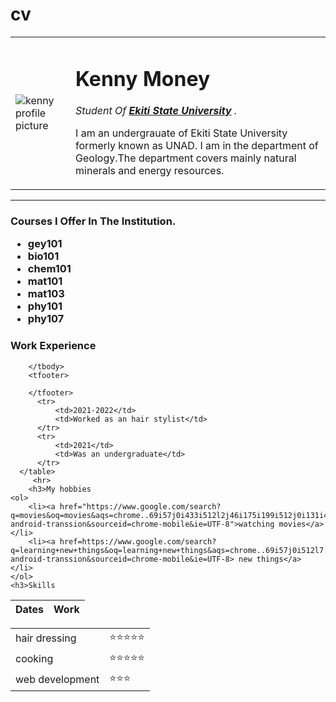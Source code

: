 # cv
<!DOCTYPE html>
<html>
    <head>
        <meta charset="utf-8">
        <title>Kenny's site</title>
    </head>
    <body>
    <table cellspacing="20">
        <tr>
            <td>    <img src="https://pbs.twimg.com/profile_images/1485971927172796417/022NSrPX.jpg"alt="kenny profile picture"></td>
            <td>  <h1>Kenny Money</h1>
        <p><em>Student Of <strong><a href=https://www.google.com/search?q=ekiti+state+University&oq=ekiti+state+University+&aqs=chrome..69i57j69i59j69i61j0i512j69i61j0i512l3.12370j0j9&client=ms-android-transsion&sourceid=chrome-mobile&ie=UTF-8> Ekiti State University</a> </strong>.</em> </p>
        <p>I am an undergrauate of Ekiti State University formerly known as UNAD. I am in the department of Geology.The department covers mainly natural minerals and energy resources.</p></td>
        </tr>
    </table>
        <hr>
        <h3>Courses I Offer In The Institution.
        <ul>
            <li>gey101</li>
            <li>bio101</li>
            <li>chem101</li>
            <li>mat101</li>
            <li>mat103</li>
            <li>phy101</li>
            <li>phy107</li>
        </ul>
        <h3>Work Experience</h3>
      <table cell spacing="10">
        <thead>
          <tr>
              <th>Dates</th>
              <th>Work</th>
          </tr>  
        </thead>
        <tbody>
            
        </tbody>
        <tfooter>
            
        </tfooter>
          <tr>
              <td>2021-2022</td>
              <td>Worked as an hair stylist</td>
          </tr>
          <tr>
              <td>2021</td>
              <td>Was an undergraduate</td>
          </tr>
      </table>
         <hr>
        <h3>My hobbies
    <ol>
        <li><a href="https://www.google.com/search?q=movies&oq=movies&aqs=chrome..69i57j0i433i512l2j46i175i199i512j0i131i433i512j0i512j46i175i199i512j0i433i512j0i271l3.2638j0j4&client=ms-android-transsion&sourceid=chrome-mobile&ie=UTF-8">watching movies</a> </li>
        <li><a href=https://www.google.com/search?q=learning+new+things&oq=learning+new+things&aqs=chrome..69i57j0i512l7.7210j1j9&client=ms-android-transsion&sourceid=chrome-mobile&ie=UTF-8> new things</a> </li>
    </ol>
    <h3>Skills
  <table cell spacing="10">
      <tr>
          <td>hair dressing</td>
          <td>⭐⭐⭐⭐⭐</td>
      </tr>
      <tr>
          <td>cooking</td>
          <td>⭐⭐⭐⭐⭐</td>
      </tr>
      <tr>
          <td>web development</td>
          <td>⭐⭐⭐</td>
      </tr>
  </table>
    </body>
</html>
